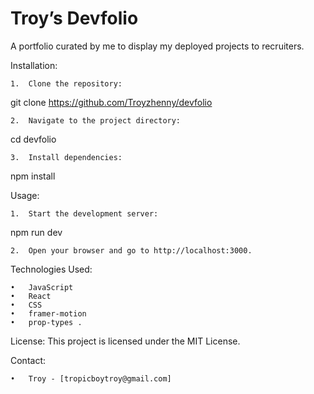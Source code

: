 # Troy’s Devfolio

A portfolio curated by me to display my deployed projects to recruiters.

Installation:

	1.	Clone the repository:

git clone https://github.com/Troyzhenny/devfolio


	2.	Navigate to the project directory:

cd devfolio


	3.	Install dependencies:

npm install


Usage:

	1.	Start the development server:

npm run dev


	2.	Open your browser and go to http://localhost:3000.


Technologies Used:

	•	JavaScript
	•	React
	•	CSS
	•	framer-motion 
	•	prop-types .

License:
This project is licensed under the MIT License.

Contact:

	•	Troy - [tropicboytroy@gmail.com]

